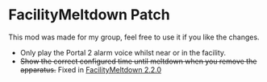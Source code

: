 # FacilityMeltdown Patch

This mod was made for my group, feel free to use it if you like the changes.

- Only play the Portal 2 alarm voice whilst near or in the facility.
- ~~Show the correct configured time until meltdown when you remove the apparatus.~~ Fixed in [FacilityMeltdown 2.2.0](https://thunderstore.io/c/lethal-company/p/loaforc/FacilityMeltdown/)
